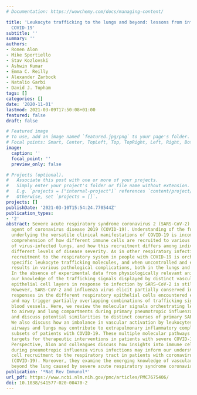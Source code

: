 ```yaml
---
# Documentation: https://wowchemy.com/docs/managing-content/

title: 'Leukocyte trafficking to the lungs and beyond: lessons from influenza for
  COVID-19'
subtitle: ''
summary: ''
authors:
- Ronen Alon
- Mike Sportiello
- Stav Kozlovski
- Ashwin Kumar
- Emma C. Reilly
- Alexander Zarbock
- Natalio Garbi
- David J. Topham
tags: []
categories: []
date: '2020-11-01'
lastmod: 2021-03-09T17:50:08+01:00
featured: false
draft: false

# Featured image
# To use, add an image named `featured.jpg/png` to your page's folder.
# Focal points: Smart, Center, TopLeft, Top, TopRight, Left, Right, BottomLeft, Bottom, BottomRight.
image:
  caption: ''
  focal_point: ''
  preview_only: false

# Projects (optional).
#   Associate this post with one or more of your projects.
#   Simply enter your project's folder or file name without extension.
#   E.g. `projects = ["internal-project"]` references `content/project/deep-learning/index.md`.
#   Otherwise, set `projects = []`.
projects: []
publishDate: '2021-03-10T15:54:24.770544Z'
publication_types:
- '2'
abstract: Severe acute respiratory syndrome coronavirus 2 (SARS-CoV-2) is the causative
  agent of coronavirus disease 2019 (COVID-19). Understanding of the fundamental processes
  underlying the versatile clinical manifestations of COVID-19 is incomplete without
  comprehension of how different immune cells are recruited to various compartments
  of virus-infected lungs, and how this recruitment differs among individuals with
  different levels of disease severity. As in other respiratory infections, leukocyte
  recruitment to the respiratory system in people with COVID-19 is orchestrated by
  specific leukocyte trafficking molecules, and when uncontrolled and excessive it
  results in various pathological complications, both in the lungs and in other organs.
  In the absence of experimental data from physiologically relevant animal models,
  our knowledge of the trafficking signals displayed by distinct vascular beds and
  epithelial cell layers in response to infection by SARS-CoV-2 is still incomplete.
  However, SARS-CoV-2 and influenza virus elicit partially conserved inflammatory
  responses in the different respiratory epithelial cells encountered early in infection
  and may trigger partially overlapping combinations of trafficking signals in nearby
  blood vessels. Here, we review the molecular signals orchestrating leukocyte trafficking
  to airway and lung compartments during primary pneumotropic influenza virus infections
  and discuss potential similarities to distinct courses of primary SARS-CoV-2 infections.
  We also discuss how an imbalance in vascular activation by leukocytes outside the
  airways and lungs may contribute to extrapulmonary inflammatory complications in
  subsets of patients with COVID-19. These multiple molecular pathways are potential
  targets for therapeutic interventions in patients with severe COVID-19., In this
  Perspective, Alon and colleagues discuss how insights into immune cell trafficking
  during pneumotropic influenza virus infections may inform our understanding of immune
  cell recruitment to the respiratory tract in patients with coronavirus disease 2019
  (COVID-19). Moreover, they examine the emerging knowledge of vascular pathologies
  beyond the lung caused by severe acute respiratory syndrome coronavirus 2 (SARS-CoV-2).
publication: '*Nat Rev Immunol*'
url_pdf: https://www.ncbi.nlm.nih.gov/pmc/articles/PMC7675406/
doi: 10.1038/s41577-020-00470-2
---
```

